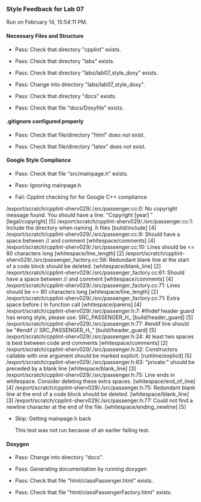 ### Style Feedback for Lab 07

Run on February 14, 15:54:11 PM.


#### Necessary Files and Structure

+ Pass: Check that directory "cpplint" exists.

+ Pass: Check that directory "labs" exists.

+ Pass: Check that directory "labs/lab07_style_doxy" exists.

+ Pass: Change into directory "labs/lab07_style_doxy".

+ Pass: Check that directory "docs" exists.

+ Pass: Check that file "docs/Doxyfile" exists.


#### .gitignore configured properly

+ Pass: Check that file/directory "html" does not exist.

+ Pass: Check that file/directory "latex" does not exist.


#### Google Style Compliance

+ Pass: Check that file "src/mainpage.h" exists.

+ Pass: Ignoring mainpage.h



+ Fail: Cpplint checking for for Google C++ compliance

/export/scratch/cpplint-sherv029/./src/passenger.cc:0:  No copyright message found.  You should have a line: "Copyright [year] <Copyright Owner>"  [legal/copyright] [5]
/export/scratch/cpplint-sherv029/./src/passenger.cc:1:  Include the directory when naming .h files  [build/include] [4]
/export/scratch/cpplint-sherv029/./src/passenger.cc:9:  Should have a space between // and comment  [whitespace/comments] [4]
/export/scratch/cpplint-sherv029/./src/passenger.cc:10:  Lines should be <= 80 characters long  [whitespace/line_length] [2]
/export/scratch/cpplint-sherv029/./src/passenger_factory.cc:58:  Redundant blank line at the start of a code block should be deleted.  [whitespace/blank_line] [2]
/export/scratch/cpplint-sherv029/./src/passenger_factory.cc:61:  Should have a space between // and comment  [whitespace/comments] [4]
/export/scratch/cpplint-sherv029/./src/passenger_factory.cc:71:  Lines should be <= 80 characters long  [whitespace/line_length] [2]
/export/scratch/cpplint-sherv029/./src/passenger_factory.cc:71:  Extra space before ( in function call  [whitespace/parens] [4]
/export/scratch/cpplint-sherv029/./src/passenger.h:7:  #ifndef header guard has wrong style, please use: SRC_PASSENGER_H_  [build/header_guard] [5]
/export/scratch/cpplint-sherv029/./src/passenger.h:77:  #endif line should be "#endif  // SRC_PASSENGER_H_"  [build/header_guard] [5]
/export/scratch/cpplint-sherv029/./src/passenger.h:24:  At least two spaces is best between code and comments  [whitespace/comments] [2]
/export/scratch/cpplint-sherv029/./src/passenger.h:32:  Constructors callable with one argument should be marked explicit.  [runtime/explicit] [5]
/export/scratch/cpplint-sherv029/./src/passenger.h:63:  "private:" should be preceded by a blank line  [whitespace/blank_line] [3]
/export/scratch/cpplint-sherv029/./src/passenger.h:75:  Line ends in whitespace.  Consider deleting these extra spaces.  [whitespace/end_of_line] [4]
/export/scratch/cpplint-sherv029/./src/passenger.h:75:  Redundant blank line at the end of a code block should be deleted.  [whitespace/blank_line] [3]
/export/scratch/cpplint-sherv029/./src/passenger.h:77:  Could not find a newline character at the end of the file.  [whitespace/ending_newline] [5]

+ Skip: Getting mainpage.h back

  This test was not run because of an earlier failing test.


#### Doxygen

+ Pass: Change into directory "docs".

+ Pass: Generating documentation by running doxygen

+ Pass: Check that file "html/classPassenger.html" exists.

+ Pass: Check that file "html/classPassengerFactory.html" exists.

